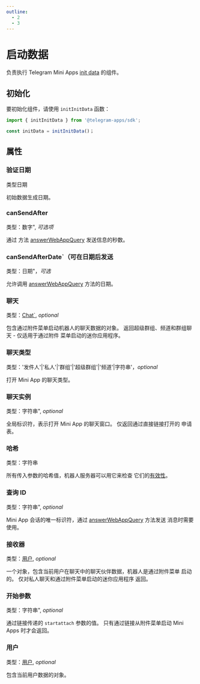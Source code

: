 ```yaml
---
outline:
  - 2
  - 3
---
```


# 启动数据

负责执行 Telegram Mini
Apps [init data](../../../../.platform/init-data.md) 的组件。

## 初始化

要初始化组件，请使用 `initInitData` 函数：

```typescript
import { initInitData } from '@telegram-apps/sdk';

const initData = initInitData()；
```

## 属性

### 验证日期

类型日期

初始数据生成日期。

### canSendAfter

类型：数字", _可选项_

通过
方法 [answerWebAppQuery](https://core.telegram.org/bots/api#answerwebappquery) 发送信息的秒数。

### canSendAfterDate\`（可在日期后发送

类型：日期"，_可选_

允许调用
[answerWebAppQuery](https://core.telegram.org/bots/api#answerwebappquery) 方法的日期。

### 聊天

类型：[Chat\`](../init-data/chat.md), _optional_

包含通过附件菜单启动机器人的聊天数据的对象。
返回超级群组、频道和群组聊天 - 仅适用于通过附件
菜单启动的迷你应用程序。

### 聊天类型

类型：'发件人'|'私人'|'群组'|'超级群组'|'频道'|字符串'，_optional_

打开 Mini App 的聊天类型。

### 聊天实例

类型：字符串", _optional_

全局标识符，表示打开 Mini App 的聊天窗口。 仅返回通过直接链接打开的
申请表。

### 哈希

类型：字符串

所有传入参数的哈希值，机器人服务器可以用它来检查
它们的[有效性](https://core.telegram.org/bots/webapps#validating-data-received-via-the-web-app)。

### 查询 ID

类型：字符串", _optional_

Mini App 会话的唯一标识符，通过 [answerWebAppQuery](https://core.telegram.org/bots/api#answerwebappquery) 方法发送
消息时需要使用。

### 接收器

类型：[用户](.../init-data/user.md), _optional_

一个对象，包含当前用户在聊天中的聊天伙伴数据，机器人是通过附件菜单
启动的。 仅对私人聊天和通过附件菜单启动的迷你应用程序
返回。

### 开始参数

类型：字符串", _optional_

通过链接传递的 `startattach` 参数的值。 只有通过链接从附件菜单启动
Mini Apps 时才会返回。

### 用户

类型：[用户](.../init-data/user.md), _optional_

包含当前用户数据的对象。
